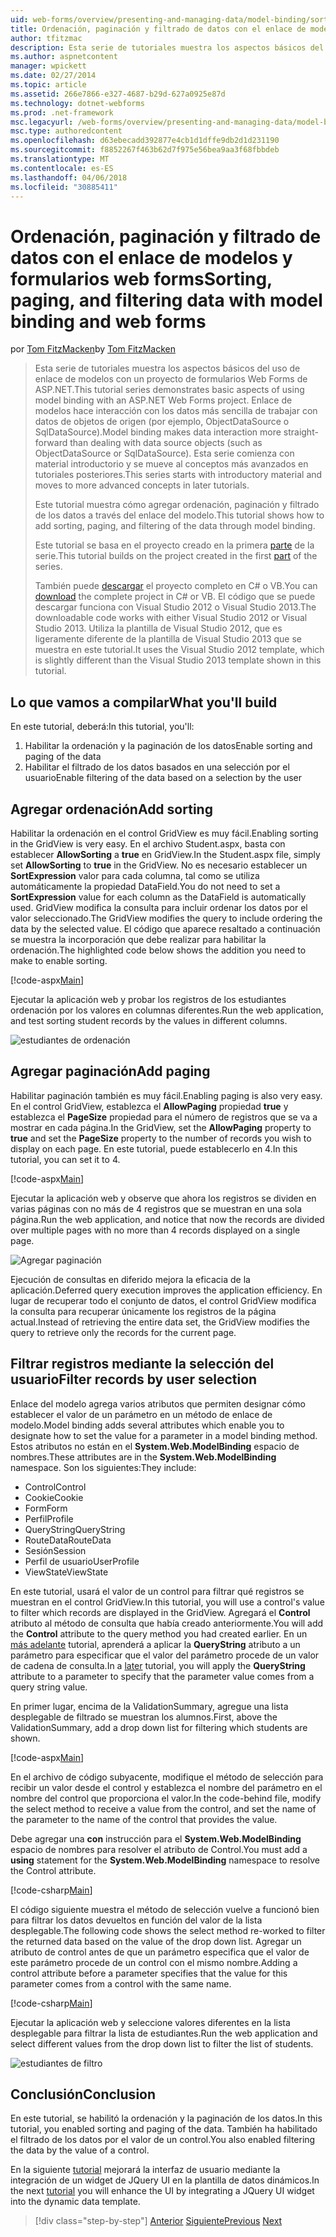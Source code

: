 ```yaml
---
uid: web-forms/overview/presenting-and-managing-data/model-binding/sorting-paging-and-filtering-data
title: Ordenación, paginación y filtrado de datos con el enlace de modelos y formularios web forms | Documentos de Microsoft
author: tfitzmac
description: Esta serie de tutoriales muestra los aspectos básicos del uso de enlace de modelos con un proyecto de formularios Web Forms de ASP.NET. Enlace de modelos hace interacción con los datos más directa-...
ms.author: aspnetcontent
manager: wpickett
ms.date: 02/27/2014
ms.topic: article
ms.assetid: 266e7866-e327-4687-b29d-627a0925e87d
ms.technology: dotnet-webforms
ms.prod: .net-framework
msc.legacyurl: /web-forms/overview/presenting-and-managing-data/model-binding/sorting-paging-and-filtering-data
msc.type: authoredcontent
ms.openlocfilehash: d63ebecadd392877e4cb1d1dffe9db2d1d231190
ms.sourcegitcommit: f8852267f463b62d7f975e56bea9aa3f68fbbdeb
ms.translationtype: MT
ms.contentlocale: es-ES
ms.lasthandoff: 04/06/2018
ms.locfileid: "30885411"
---
```

<a name="sorting-paging-and-filtering-data-with-model-binding-and-web-forms"></a><span data-ttu-id="5917c-104">Ordenación, paginación y filtrado de datos con el enlace de modelos y formularios web forms</span><span class="sxs-lookup"><span data-stu-id="5917c-104">Sorting, paging, and filtering data with model binding and web forms</span></span>
====================
<span data-ttu-id="5917c-105">por [Tom FitzMacken](https://github.com/tfitzmac)</span><span class="sxs-lookup"><span data-stu-id="5917c-105">by [Tom FitzMacken](https://github.com/tfitzmac)</span></span>

> <span data-ttu-id="5917c-106">Esta serie de tutoriales muestra los aspectos básicos del uso de enlace de modelos con un proyecto de formularios Web Forms de ASP.NET.</span><span class="sxs-lookup"><span data-stu-id="5917c-106">This tutorial series demonstrates basic aspects of using model binding with an ASP.NET Web Forms project.</span></span> <span data-ttu-id="5917c-107">Enlace de modelos hace interacción con los datos más sencilla de trabajar con datos de objetos de origen (por ejemplo, ObjectDataSource o SqlDataSource).</span><span class="sxs-lookup"><span data-stu-id="5917c-107">Model binding makes data interaction more straight-forward than dealing with data source objects (such as ObjectDataSource or SqlDataSource).</span></span> <span data-ttu-id="5917c-108">Esta serie comienza con material introductorio y se mueve al conceptos más avanzados en tutoriales posteriores.</span><span class="sxs-lookup"><span data-stu-id="5917c-108">This series starts with introductory material and moves to more advanced concepts in later tutorials.</span></span>
> 
> <span data-ttu-id="5917c-109">Este tutorial muestra cómo agregar ordenación, paginación y filtrado de los datos a través del enlace del modelo.</span><span class="sxs-lookup"><span data-stu-id="5917c-109">This tutorial shows how to add sorting, paging, and filtering of the data through model binding.</span></span>
> 
> <span data-ttu-id="5917c-110">Este tutorial se basa en el proyecto creado en la primera [parte](retrieving-data.md) de la serie.</span><span class="sxs-lookup"><span data-stu-id="5917c-110">This tutorial builds on the project created in the first [part](retrieving-data.md) of the series.</span></span>
> 
> <span data-ttu-id="5917c-111">También puede [descargar](https://go.microsoft.com/fwlink/?LinkId=286116) el proyecto completo en C# o VB.</span><span class="sxs-lookup"><span data-stu-id="5917c-111">You can [download](https://go.microsoft.com/fwlink/?LinkId=286116) the complete project in C# or VB.</span></span> <span data-ttu-id="5917c-112">El código que se puede descargar funciona con Visual Studio 2012 o Visual Studio 2013.</span><span class="sxs-lookup"><span data-stu-id="5917c-112">The downloadable code works with either Visual Studio 2012 or Visual Studio 2013.</span></span> <span data-ttu-id="5917c-113">Utiliza la plantilla de Visual Studio 2012, que es ligeramente diferente de la plantilla de Visual Studio 2013 que se muestra en este tutorial.</span><span class="sxs-lookup"><span data-stu-id="5917c-113">It uses the Visual Studio 2012 template, which is slightly different than the Visual Studio 2013 template shown in this tutorial.</span></span>


## <a name="what-youll-build"></a><span data-ttu-id="5917c-114">Lo que vamos a compilar</span><span class="sxs-lookup"><span data-stu-id="5917c-114">What you'll build</span></span>

<span data-ttu-id="5917c-115">En este tutorial, deberá:</span><span class="sxs-lookup"><span data-stu-id="5917c-115">In this tutorial, you'll:</span></span>

1. <span data-ttu-id="5917c-116">Habilitar la ordenación y la paginación de los datos</span><span class="sxs-lookup"><span data-stu-id="5917c-116">Enable sorting and paging of the data</span></span>
2. <span data-ttu-id="5917c-117">Habilitar el filtrado de los datos basados en una selección por el usuario</span><span class="sxs-lookup"><span data-stu-id="5917c-117">Enable filtering of the data based on a selection by the user</span></span>

## <a name="add-sorting"></a><span data-ttu-id="5917c-118">Agregar ordenación</span><span class="sxs-lookup"><span data-stu-id="5917c-118">Add sorting</span></span>

<span data-ttu-id="5917c-119">Habilitar la ordenación en el control GridView es muy fácil.</span><span class="sxs-lookup"><span data-stu-id="5917c-119">Enabling sorting in the GridView is very easy.</span></span> <span data-ttu-id="5917c-120">En el archivo Student.aspx, basta con establecer **AllowSorting** a **true** en GridView.</span><span class="sxs-lookup"><span data-stu-id="5917c-120">In the Student.aspx file, simply set **AllowSorting** to **true** in the GridView.</span></span> <span data-ttu-id="5917c-121">No es necesario establecer un **SortExpression** valor para cada columna, tal como se utiliza automáticamente la propiedad DataField.</span><span class="sxs-lookup"><span data-stu-id="5917c-121">You do not need to set a **SortExpression** value for each column as the DataField is automatically used.</span></span> <span data-ttu-id="5917c-122">GridView modifica la consulta para incluir ordenar los datos por el valor seleccionado.</span><span class="sxs-lookup"><span data-stu-id="5917c-122">The GridView modifies the query to include ordering the data by the selected value.</span></span> <span data-ttu-id="5917c-123">El código que aparece resaltado a continuación se muestra la incorporación que debe realizar para habilitar la ordenación.</span><span class="sxs-lookup"><span data-stu-id="5917c-123">The highlighted code below shows the addition you need to make to enable sorting.</span></span>

[!code-aspx[Main](sorting-paging-and-filtering-data/samples/sample1.aspx?highlight=5)]

<span data-ttu-id="5917c-124">Ejecutar la aplicación web y probar los registros de los estudiantes ordenación por los valores en columnas diferentes.</span><span class="sxs-lookup"><span data-stu-id="5917c-124">Run the web application, and test sorting student records by the values in different columns.</span></span>

![estudiantes de ordenación](sorting-paging-and-filtering-data/_static/image2.png)

## <a name="add-paging"></a><span data-ttu-id="5917c-126">Agregar paginación</span><span class="sxs-lookup"><span data-stu-id="5917c-126">Add paging</span></span>

<span data-ttu-id="5917c-127">Habilitar paginación también es muy fácil.</span><span class="sxs-lookup"><span data-stu-id="5917c-127">Enabling paging is also very easy.</span></span> <span data-ttu-id="5917c-128">En el control GridView, establezca el **AllowPaging** propiedad **true** y establezca el **PageSize** propiedad para el número de registros que se va a mostrar en cada página.</span><span class="sxs-lookup"><span data-stu-id="5917c-128">In the GridView, set the **AllowPaging** property to **true** and set the **PageSize** property to the number of records you wish to display on each page.</span></span> <span data-ttu-id="5917c-129">En este tutorial, puede establecerlo en 4.</span><span class="sxs-lookup"><span data-stu-id="5917c-129">In this tutorial, you can set it to 4.</span></span>

[!code-aspx[Main](sorting-paging-and-filtering-data/samples/sample2.aspx?highlight=5)]

<span data-ttu-id="5917c-130">Ejecutar la aplicación web y observe que ahora los registros se dividen en varias páginas con no más de 4 registros que se muestran en una sola página.</span><span class="sxs-lookup"><span data-stu-id="5917c-130">Run the web application, and notice that now the records are divided over multiple pages with no more than 4 records displayed on a single page.</span></span>

![Agregar paginación](sorting-paging-and-filtering-data/_static/image4.png)

<span data-ttu-id="5917c-132">Ejecución de consultas en diferido mejora la eficacia de la aplicación.</span><span class="sxs-lookup"><span data-stu-id="5917c-132">Deferred query execution improves the application efficiency.</span></span> <span data-ttu-id="5917c-133">En lugar de recuperar todo el conjunto de datos, el control GridView modifica la consulta para recuperar únicamente los registros de la página actual.</span><span class="sxs-lookup"><span data-stu-id="5917c-133">Instead of retrieving the entire data set, the GridView modifies the query to retrieve only the records for the current page.</span></span>

## <a name="filter-records-by-user-selection"></a><span data-ttu-id="5917c-134">Filtrar registros mediante la selección del usuario</span><span class="sxs-lookup"><span data-stu-id="5917c-134">Filter records by user selection</span></span>

<span data-ttu-id="5917c-135">Enlace del modelo agrega varios atributos que permiten designar cómo establecer el valor de un parámetro en un método de enlace de modelo.</span><span class="sxs-lookup"><span data-stu-id="5917c-135">Model binding adds several attributes which enable you to designate how to set the value for a parameter in a model binding method.</span></span> <span data-ttu-id="5917c-136">Estos atributos no están en el **System.Web.ModelBinding** espacio de nombres.</span><span class="sxs-lookup"><span data-stu-id="5917c-136">These attributes are in the **System.Web.ModelBinding** namespace.</span></span> <span data-ttu-id="5917c-137">Son los siguientes:</span><span class="sxs-lookup"><span data-stu-id="5917c-137">They include:</span></span>

- <span data-ttu-id="5917c-138">Control</span><span class="sxs-lookup"><span data-stu-id="5917c-138">Control</span></span>
- <span data-ttu-id="5917c-139">Cookie</span><span class="sxs-lookup"><span data-stu-id="5917c-139">Cookie</span></span>
- <span data-ttu-id="5917c-140">Form</span><span class="sxs-lookup"><span data-stu-id="5917c-140">Form</span></span>
- <span data-ttu-id="5917c-141">Perfil</span><span class="sxs-lookup"><span data-stu-id="5917c-141">Profile</span></span>
- <span data-ttu-id="5917c-142">QueryString</span><span class="sxs-lookup"><span data-stu-id="5917c-142">QueryString</span></span>
- <span data-ttu-id="5917c-143">RouteData</span><span class="sxs-lookup"><span data-stu-id="5917c-143">RouteData</span></span>
- <span data-ttu-id="5917c-144">Sesión</span><span class="sxs-lookup"><span data-stu-id="5917c-144">Session</span></span>
- <span data-ttu-id="5917c-145">Perfil de usuario</span><span class="sxs-lookup"><span data-stu-id="5917c-145">UserProfile</span></span>
- <span data-ttu-id="5917c-146">ViewState</span><span class="sxs-lookup"><span data-stu-id="5917c-146">ViewState</span></span>

<span data-ttu-id="5917c-147">En este tutorial, usará el valor de un control para filtrar qué registros se muestran en el control GridView.</span><span class="sxs-lookup"><span data-stu-id="5917c-147">In this tutorial, you will use a control's value to filter which records are displayed in the GridView.</span></span> <span data-ttu-id="5917c-148">Agregará el **Control** atributo al método de consulta que había creado anteriormente.</span><span class="sxs-lookup"><span data-stu-id="5917c-148">You will add the **Control** attribute to the query method you had created earlier.</span></span> <span data-ttu-id="5917c-149">En un [más adelante](using-query-string-values-to-retrieve-data.md) tutorial, aprenderá a aplicar la **QueryString** atributo a un parámetro para especificar que el valor del parámetro procede de un valor de cadena de consulta.</span><span class="sxs-lookup"><span data-stu-id="5917c-149">In a [later](using-query-string-values-to-retrieve-data.md) tutorial, you will apply the **QueryString** attribute to a parameter to specify that the parameter value comes from a query string value.</span></span>

<span data-ttu-id="5917c-150">En primer lugar, encima de la ValidationSummary, agregue una lista desplegable de filtrado se muestran los alumnos.</span><span class="sxs-lookup"><span data-stu-id="5917c-150">First, above the ValidationSummary, add a drop down list for filtering which students are shown.</span></span>

[!code-aspx[Main](sorting-paging-and-filtering-data/samples/sample3.aspx?highlight=3-11)]

<span data-ttu-id="5917c-151">En el archivo de código subyacente, modifique el método de selección para recibir un valor desde el control y establezca el nombre del parámetro en el nombre del control que proporciona el valor.</span><span class="sxs-lookup"><span data-stu-id="5917c-151">In the code-behind file, modify the select method to receive a value from the control, and set the name of the parameter to the name of the control that provides the value.</span></span>

<span data-ttu-id="5917c-152">Debe agregar una **con** instrucción para el **System.Web.ModelBinding** espacio de nombres para resolver el atributo de Control.</span><span class="sxs-lookup"><span data-stu-id="5917c-152">You must add a **using** statement for the **System.Web.ModelBinding** namespace to resolve the Control attribute.</span></span>

[!code-csharp[Main](sorting-paging-and-filtering-data/samples/sample4.cs)]

<span data-ttu-id="5917c-153">El código siguiente muestra el método de selección vuelve a funcionó bien para filtrar los datos devueltos en función del valor de la lista desplegable.</span><span class="sxs-lookup"><span data-stu-id="5917c-153">The following code shows the select method re-worked to filter the returned data based on the value of the drop down list.</span></span> <span data-ttu-id="5917c-154">Agregar un atributo de control antes de que un parámetro especifica que el valor de este parámetro procede de un control con el mismo nombre.</span><span class="sxs-lookup"><span data-stu-id="5917c-154">Adding a control attribute before a parameter specifies that the value for this parameter comes from a control with the same name.</span></span>

[!code-csharp[Main](sorting-paging-and-filtering-data/samples/sample5.cs)]

<span data-ttu-id="5917c-155">Ejecutar la aplicación web y seleccione valores diferentes en la lista desplegable para filtrar la lista de estudiantes.</span><span class="sxs-lookup"><span data-stu-id="5917c-155">Run the web application and select different values from the drop down list to filter the list of students.</span></span>

![estudiantes de filtro](sorting-paging-and-filtering-data/_static/image6.png)

## <a name="conclusion"></a><span data-ttu-id="5917c-157">Conclusión</span><span class="sxs-lookup"><span data-stu-id="5917c-157">Conclusion</span></span>

<span data-ttu-id="5917c-158">En este tutorial, se habilitó la ordenación y la paginación de los datos.</span><span class="sxs-lookup"><span data-stu-id="5917c-158">In this tutorial, you enabled sorting and paging of the data.</span></span> <span data-ttu-id="5917c-159">También ha habilitado el filtrado de los datos por el valor de un control.</span><span class="sxs-lookup"><span data-stu-id="5917c-159">You also enabled filtering the data by the value of a control.</span></span>

<span data-ttu-id="5917c-160">En la siguiente [tutorial](integrating-jquery-ui.md) mejorará la interfaz de usuario mediante la integración de un widget de JQuery UI en la plantilla de datos dinámicos.</span><span class="sxs-lookup"><span data-stu-id="5917c-160">In the next [tutorial](integrating-jquery-ui.md) you will enhance the UI by integrating a JQuery UI widget into the dynamic data template.</span></span>

> [!div class="step-by-step"]
> <span data-ttu-id="5917c-161">[Anterior](updating-deleting-and-creating-data.md)
> [Siguiente](integrating-jquery-ui.md)</span><span class="sxs-lookup"><span data-stu-id="5917c-161">[Previous](updating-deleting-and-creating-data.md)
[Next](integrating-jquery-ui.md)</span></span>
